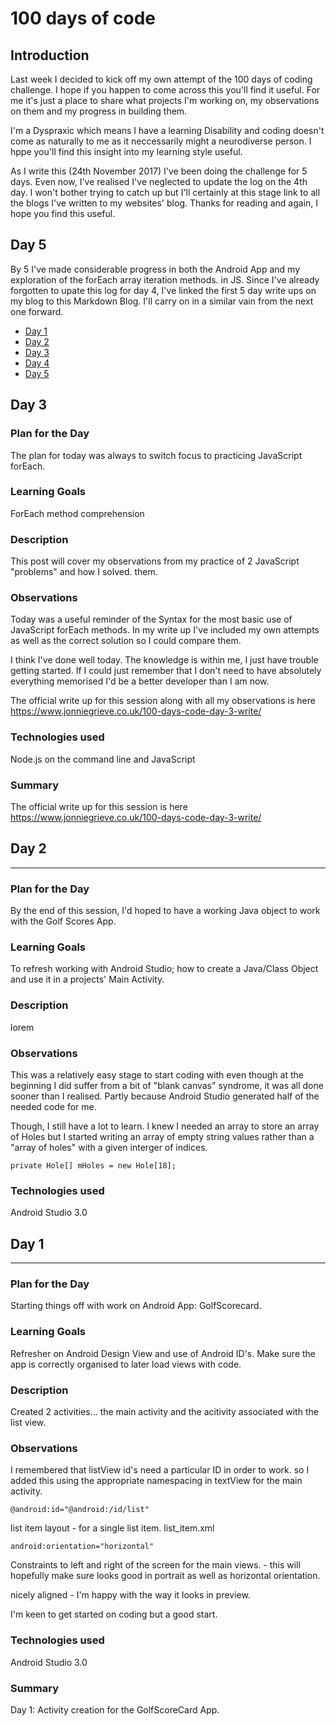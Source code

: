 # 100 days of code

## Introduction

Last week I decided to kick off my own attempt of the 100 days of coding challenge.  I hope if you happen to come across this you'll find it useful. For me it's just a place to share what projects I'm working on, my observations on them and my progress in building them.

I'm a Dyspraxic which means I have a learning Disability and coding doesn't come as naturally to me as it neccessarily might a neurodiverse person.  I hppe you'll find this insight into my learning style useful.

As I write this (24th November 2017) I've been doing the challenge for 5 days. Even now, I've realised I've neglected to update the log on the 4th day.  I won't bother trying to catch up but I'll certainly at this stage link to all the blogs I've written to my websites' blog. Thanks for reading and again, I hope you find this useful.

## Day 5

By 5 I've made considerable progress in both the Android App and my exploration of the forEach array iteration methods. in JS.  Since I've already forgotten to upate this log for day 4, I've linked the first 5 day write ups on my blog to this Markdown Blog.  I'll carry on in a similar vain from the next one forward.

+ [Day 1](https://www.jonniegrieve.co.uk/100-days-code-day-1-write/)
+ [Day 2](https://www.jonniegrieve.co.uk/100-days-code-day-2-write/)
+ [Day 3](https://www.jonniegrieve.co.uk/100-days-code-day-3-write/)
+ [Day 4](https://www.jonniegrieve.co.uk/100-days-code-day-4-write/)
+ [Day 5](https://www.jonniegrieve.co.uk/100-days-code-day-5-write/)

## Day 3

### **Plan for the Day**

The plan for today was always to switch focus to practicing JavaScript forEach.

### **Learning Goals**

ForEach method comprehension

### **Description**

This post will cover my observations from my practice of 2 JavaScript "problems" and how I solved. them.

### **Observations**

Today was a useful reminder of the Syntax for the most basic use of JavaScript forEach methods. In my write up I've included my own attempts as well as the correct solution so I could compare them.   

I think I've done well today.  The knowledge is within me, I just have trouble getting started. If I could just remember that I don't need to have absolutely everything memorised I'd be a better developer than I am now.

The official write up for this session along with all my observations is here https://www.jonniegrieve.co.uk/100-days-code-day-3-write/

### **Technologies used**

Node.js on the command line and JavaScript

### **Summary**

The official write up for this session is here https://www.jonniegrieve.co.uk/100-days-code-day-3-write/

## Day 2

---

### **Plan for the Day**

By the end of this session, I'd hoped to have a working Java object to work with the Golf Scores App.

### **Learning Goals**

To refresh working with Android Studio; how to create a Java/Class Object and use it in a projects' Main Activity.

### **Description**

lorem

### **Observations**

This was a relatively easy stage to start coding with even though at the beginning I did suffer from a bit of "blank canvas" syndrome, it was all done sooner than I realised. Partly because Android Studio generated half of the needed code for me.

Though, I still have a lot to learn.  I knew I needed an array to store an array of Holes but I started writing an array of empty string values rather than a "array of holes" with a given interger of indices.

```
private Hole[] mHoles = new Hole[18];
```

### **Technologies used**

Android Studio 3.0

## Day 1

---

### **Plan for the Day**

Starting things off with work on Android App: GolfScorecard.

### **Learning Goals**

Refresher on Android Design View and use of Android ID's.  Make sure the app is correctly organised to later load views with code.

### **Description**

Created 2 activities... the main activity and the acitivity associated with the list view.

### **Observations**

I remembered that listView id's need a particular ID in order to work.  so I added this using the appropriate namespacing in textView for the main activity.

```@android:id="@android:/id/list"```

list item layout - for a single list item.
list_item.xml

```android:orientation="horizontal"```

Constraints to left and right of the screen for the main views.  - this will hopefully make sure looks good in portrait as well as horizontal orientation.

nicely aligned - I'm happy with the way it looks in preview.

I'm keen to get started on coding but a good start.

### **Technologies used**

Android Studio 3.0

### **Summary**

Day 1: Activity creation for the GolfScoreCard App.